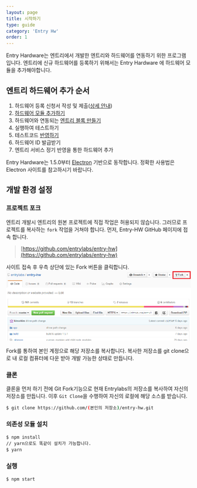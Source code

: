 ```yaml
---
layout: page
title: 시작하기
type: guide
category: 'Entry Hw'
order: 1
---
```


Entry Hardware는 엔트리에서 개발한 엔트리와 하드웨어를 연동하기 위한 프로그램입니다.
엔트리에 신규 하드웨어를 등록하기 위해서는 Entry Hardware 에 하드웨어 모듈을 추가해야합니다.

## 엔트리 하드웨어 추가 순서
1. 하드웨어 등록 신청서 작성 및 제출([상세 안내](./2017-05-16-enroll_entry-hw.html))
2. [하드웨어 모듈 추가하기](.//2016-05-03-add_module.html)
3. 하드웨어와 연동되는 [엔트리 블록 만들기](..//entryjs/2016-05-22-add_new_blocks.html)
4. 실행하여 테스트하기
5. 테스트코드 [반영하기](../end.html)
6. 하드웨어 ID 발급받기
7. 엔트리 서비스 정기 반영을 통한 하드웨어 추가

Entry Hardware는 1.5.0부터 [Electron](https://electron.atom.io/) 기반으로 동작합니다. 정확한 사용법은 Electron 사이트를 참고하시기 바랍니다.

## 개발 환경 설정

### 프로젝트 포크
엔트리 개발시 엔트리의 원본 프로젝트에 직접 작업은 허용되지 않습니다.
그러므로 프로젝트를 복사하는 `fork` 작업을 거쳐야 합니다.
먼저, Entry-HW GitHub 페이지에 접속 합니다.

> [https://github.com/entrylabs/entry-hw](https://github.com/entrylabs/entry-hw)

사이트 접속 후 우측 상단에 있는 Fork 버튼을 클릭합니다.
![Fork2](../../images/entry-hw/fork2.png)

Fork를 통하여 본인 계정으로 해당 저장소를 복사합니다. 복사한 저장소를 git clone으로 내 로컬 컴퓨터에 다운 받아 개발 가능한 상태로 만듭니다.

### 클론
클론을 먼저 하기 전에 Git Fork기능으로 현재 Entrylabs의 저장소를 복사하여 자신의 저장소를 만듭니다. 이후 `Git Clone`을 수행하여 자신의 로컬에 해당 소스를 받습니다.
``` bash
$ git clone https://github.com/(본인의 저장소)/entry-hw.git
```

### 의존성 모듈 설치
``` bash
$ npm install
// yarn으로도 똑같이 설치가 가능합니다.
$ yarn
```

### 실행
``` bash
$ npm start
```